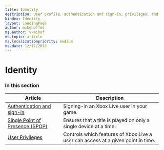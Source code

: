 ```yaml
---
title: Identity
description: User profile, authentication and sign-in, privileges, and privacy settings.
kindex: Identity
layout: LandingPage
author: mikehoffms
ms.author: v-mihof
ms.topic: article
ms.localizationpriority: medium
ms.date: 12/11/2018
---
```


# Identity


### In this section

| Article | Description |
|---------|-------------|
| [Authentication and sign-in](auth/live-authentication-nav.md) | Signing-in an Xbox Live user in your game. |
| [Single Point of Presence (SPOP)](live-single-point-of-presence.md) | Ensures that a title is played on only a single device at a time. |
| [User Privileges](privileges/live-privileges-nav.md) | Controls which features of Xbox Live a user can access at a given point in time. |
